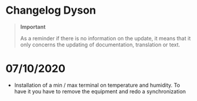 # Changelog Dyson 

>**Important**
>
>As a reminder if there is no information on the update, it means that it only concerns the updating of documentation, translation or text.

# 07/10/2020

- Installation of a min / max terminal on temperature and humidity. To have it you have to remove the equipment and redo a synchronization
